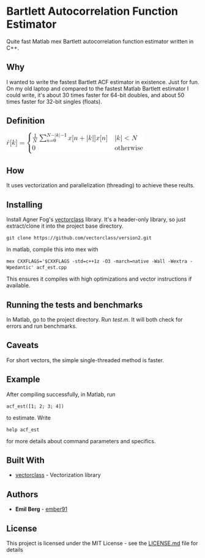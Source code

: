 # Bartlett Autocorrelation Function Estimator

Quite fast Matlab mex Bartlett autocorrelation function estimator written in C++.

## Why

I wanted to write the fastest Bartlett ACF estimator in existence. Just for fun. On my old laptop and compared to the fastest Matlab Bartlett estimator I could write, it's about 30 times faster for 64-bit doubles, and about 50 times faster for 32-bit singles (floats).

## Definition

![Bartlett estimation formula](definition.png)

## How

It uses vectorization and parallelization (threading) to achieve these reults.

## Installing

Install Agner Fog's [vectorclass](https://github.com/vectorclass) library. It's a header-only library, so just extract/clone it into the project base directory.
```
git clone https://github.com/vectorclass/version2.git
```
In matlab, compile this into mex with
```
mex CXXFLAGS='$CXXFLAGS -std=c++1z -O3 -march=native -Wall -Wextra -Wpedantic' acf_est.cpp
```
This ensures it compiles with high optimizations and vector instructions if available.

## Running the tests and benchmarks

In Matlab, go to the project directory. Run *test.m*. It will both check for errors and run benchmarks.

## Caveats

For short vectors, the simple single-threaded method is faster.

## Example

After compiling successfully, in Matlab, run
```
acf_est([1; 2; 3; 4])
```
to estimate. Write
```
help acf_est
```
for more details about command parameters and specifics.

## Built With

* [vectorclass](https://github.com/vectorclass/version2) - Vectorization library

## Authors

* **Emil Berg** - [ember91](https://github.com/ember91)

## License

This project is licensed under the MIT License - see the [LICENSE.md](LICENSE.txt) file for details
